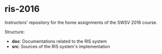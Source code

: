 # ris-2016
Instructors' repository for the home assignments of the SWSV 2016 course.

Structure:
- **doc**: Documentations related to the RIS system 
- **src**: Sources of the RIS system's implementation
